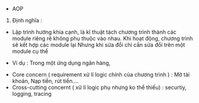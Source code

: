 
 * AOP 
1. Định nghĩa : 
- Lập trình hướng khía cạnh, là kĩ thuật tách chương trình thành các module riêng rẽ không phụ thuộc vào nhau. Khi hoạt động, chương trình sẽ kết hợp các module lại
Nhưng khi sửa đổi chỉ cần sửa đổi trên một module cụ thể

* Ví dụ : 
Trong một ứng dụng ngân hàng, 
 - Core concern ( requirement xử lí logic chính của chương trình ) : Mở tài khoản, Nạp tiền, rút tiền....
 - Cross-cutting concernt ( xử lí logic phụ nhưng ko thể thiếu) : securtiy, logging, tracing 
